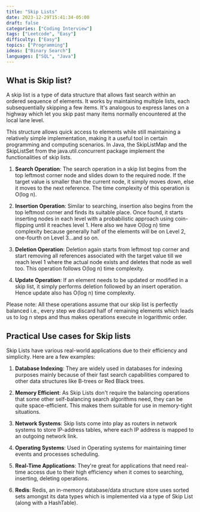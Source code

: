 ```yaml
---
title: "Skip Lists"
date: 2023-12-29T15:41:34-05:00
draft: false
categories: ["Coding Interview"]
tags: ["Leetcode", "Easy"]
difficulty: ["Easy"]
topics: ["Programming"]
ideas: ["Binary Search"]
languages: ["SQL", "Java"]
---
```


## What is Skip list?

A skip list is a type of data structure that allows fast search within an ordered sequence of elements. It works by maintaining multiple lists, each subsequentially skipping a few items. It's analogous to express lanes on a highway which let you skip past many items normally encountered at the local lane level. 

This structure allows quick access to elements while still maintaining a relatively simple implementation, making it a useful tool in certain programming and computing scenarios. In Java, the SkipListMap and the SkipListSet from the java.util.concurrent package implement the functionalities of skip lists.

1. **Search Operation**: The search operation in a skip list begins from the top leftmost corner node and slides down to the required node. If the target value is smaller than the current node, it simply moves down, else it moves to the next reference. The time complexity of this operation is O(log n).

2. **Insertion Operation**: Similar to searching, insertion also begins from the top leftmost corner and finds its suitable place. Once found, it starts inserting nodes in each level with a probabilistic approach using coin-flipping until it reaches level 1. Here also we have O(log n) time complexity because generally half of the elements will be on Level 2, one-fourth on Level 3…and so on.

3. **Deletion Operation**: Deletion again starts from leftmost top corner and start removing all references associated with the target value till we reach level 1 where the actual node exists and deletes that node as well too. This operation follows O(log n) time complexity.

4. **Update Operation**: If an element needs to be updated or modified in a skip list, it simply performs deletion followed by an insert operation. Hence update also has O(log n) time complexity.

Please note: All these operations assume that our skip list is perfectly balanced i.e., every step we discard half of remaining elements which leads us to log n steps and thus makes operations execute in logarithmic order.

## Practical Use cases for Skip lists

Skip Lists have various real-world applications due to their efficiency and simplicity. Here are a few examples:

1. **Database Indexing**: They are widely used in databases for indexing purposes mainly because of their fast search capabilities compared to other data structures like B-trees or Red Black trees.

2. **Memory Efficient**: As Skip Lists don't require the balancing operations that some other self-balancing search algorithms need, they can be quite space-efficient. This makes them suitable for use in memory-tight situations.

3. **Network Systems**: Skip lists come into play as routers in network systems to store IP-address tables, where each IP address is mapped to an outgoing network link.

4. **Operating Systems**: Used in Operating systems for maintaining timer events and processes scheduling.

5. **Real-Time Applications**: They're great for applications that need real-time access due to their high efficiency when it comes to searching, inserting, deleting operations.

6. **Redis**: Redis, an in-memory database/data structure store uses sorted sets amongst its data types which is implemented via a type of Skip List (along with a HashTable).